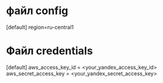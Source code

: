# файл config
[default]
            region=ru-central1

# Файл credentials
[default]
            aws_access_key_id = <your_yandex_access_key_id>
            aws_secret_access_key = <your_yandex_secret_access_key>
